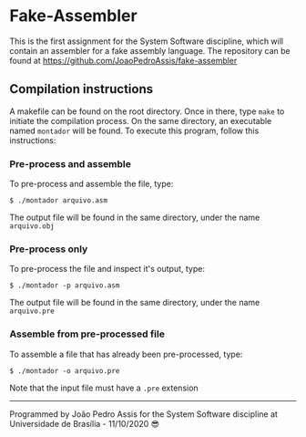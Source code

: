 # Fake-Assembler
This is the first assignment for the System Software discipline, which will contain an assembler for a fake assembly language. The repository can be found at https://github.com/JoaoPedroAssis/fake-assembler

## Compilation instructions

A makefile can be found on the root directory. Once in there, type `make` to initiate the compilation process. On the same directory, an executable named `montador` will be found. To execute this program, follow this instructions:

### Pre-process and assemble

To pre-process and assemble the file, type:

```
$ ./montador arquivo.asm
```
The output file will be found in the same directory, under the name `arquivo.obj`

### Pre-process only

To pre-process the file and inspect it's output, type:

```
$ ./montador -p arquivo.asm
```
The output file will be found in the same directory, under the name `arquivo.pre`

### Assemble from pre-processed file

To assemble a file that has already been pre-processed, type:

```
$ ./montador -o arquivo.pre
```
Note that the input file must have a `.pre` extension

---

Programmed by João Pedro Assis for the System Software discipline at Universidade de Brasília - 11/10/2020 😎